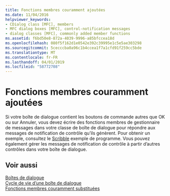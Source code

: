 ```yaml
---
title: Fonctions membres couramment ajoutées
ms.date: 11/04/2016
helpviewer_keywords:
- CDialog class [MFC], members
- MFC dialog boxes [MFC], control-notification messages
- dialog classes [MFC], commonly added member functions
ms.assetid: f6bd50e8-872a-4039-9996-a85bfccea18d
ms.openlocfilehash: 080f5f162d1e0542e392c39995e1c5e5ae303298
ms.sourcegitcommit: 5cecccba0a96c1b4ccea1f7a1cfd91f259cc5bde
ms.translationtype: MT
ms.contentlocale: fr-FR
ms.lasthandoff: 04/01/2019
ms.locfileid: "58772708"
---
```

# <a name="commonly-added-member-functions"></a>Fonctions membres couramment ajoutées

Si votre boîte de dialogue contient les boutons de commande autres que OK ou sur Annuler, vous devez écrire des fonctions membres de gestionnaire de messages dans votre classe de boîte de dialogue pour répondre aux messages de notification de contrôle qu’ils génèrent. Pour obtenir un exemple, consultez le [Scribble](../overview/visual-cpp-samples.md) exemple de programme. Vous pouvez également gérer les messages de notification de contrôle à partir d’autres contrôles dans votre boîte de dialogue.

## <a name="see-also"></a>Voir aussi

[Boîtes de dialogue](../mfc/dialog-boxes.md)<br/>
[Cycle de vie d’une boîte de dialogue](../mfc/life-cycle-of-a-dialog-box.md)<br/>
[Fonctions membres couramment substituées](../mfc/commonly-overridden-member-functions.md)
